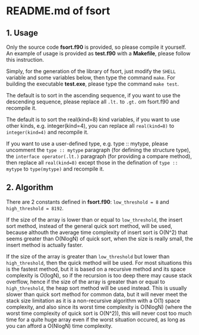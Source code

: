 # README.md of fsort #

## 1. Usage ##

Only the source code **fsort.f90** is provided, so please compile it yourself.
An example of usage is provided as **test.f90** with a **Makefile**, please follow this instruction.

Simply, for the generation of the library of fsort, just modify the `SHELL` variable and some variables below, then type the command `make`.
For building the executable **test.exe**, please type the command `make test`.

The default is to sort in the ascending sequence, if you want to use the descending sequence, please replace all `.lt.` to `.gt.` om fsort.f90 and recompile it.

The default is to sort the real(kind=8) kind variables, if you want to use other kinds, e.g. integer(kind=4), you can replace all `real(kind=8)` to `integer(kind=4)` and recompile it.

If you want to use a user-defined type, e.g. type :: mytype, please uncomment the `type :: mytype` paragraph (for defining the structure type), the `interface operator(.lt.)` paragraph (for providing a compare method), then replace all `real(kind=8)` except those in the defination of `type :: mytype` to `type(mytype)` and recompile it.

## 2. Algorithm ##

There are 2 constants defined in **fsort.f90**: `low_threshold = 8` and `high_threshold = 8192`.

If the size of the array is lower than or equal to `low_threshold`, the insert sort method, instead of the general quick sort method, will be used, because althouth the average time complexity of insert sort is O(N^2) that seems greater than O(NlogN) of quick sort, when the size is really small, the insert method is actually faster.

If the size of the array is greater than `low_threshold` but lower than `high_threshold`, then the quick method will be used. For most situations this is the fastest method, but it is based on a recursive method and its space complexity is O(logN), so if the recursion is too deep there may cause stack overflow, hence if the size of the array is greater than or equal to `high_threshold`, the heap sort method will be used instead. This is usually slower than quick sort method for common data, but it will never meet the stack size limitation as it is a non-recursive algorithm with a O(1) space complexity, and also since its worst time complexity is O(NlogN) (where the worst time complexity of quick sort is O(N^2)), this will never cost too much time for a quite huge array even if the worst situation occured, as long as you can afford a O(NlogN) time complexity.

